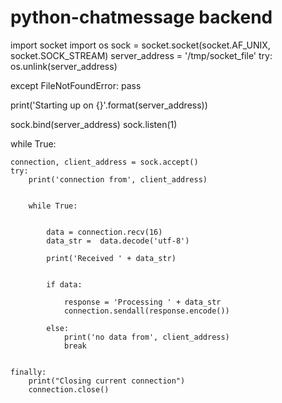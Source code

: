 # python-chatmessage backend




import socket
import os
sock = socket.socket(socket.AF_UNIX, socket.SOCK_STREAM)
server_address = '/tmp/socket_file'
try:
    os.unlink(server_address)

except FileNotFoundError:
    pass

print('Starting up on {}'.format(server_address))

sock.bind(server_address)
sock.listen(1)

while True:

    connection, client_address = sock.accept()
    try:
        print('connection from', client_address)


        while True:


            data = connection.recv(16)
            data_str =  data.decode('utf-8')

            print('Received ' + data_str)

 
            if data:
 
                response = 'Processing ' + data_str
                connection.sendall(response.encode())
            
            else:
                print('no data from', client_address)
                break

 
    finally:
        print("Closing current connection")
        connection.close()
